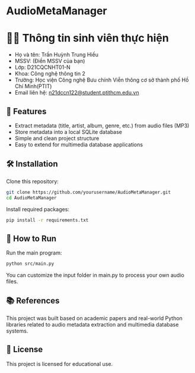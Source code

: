 # AudioMetaManager

# 👨‍🎓 Thông tin sinh viên thực hiện

- Họ và tên: Trần Huỳnh Trung Hiếu
- MSSV: (Điền MSSV của bạn)
- Lớp: D21CQCNHT01-N
- Khoa: Công nghệ thông tin 2
- Trường: Học viện Công nghệ Bưu chính Viễn thông cơ sở thành phố Hồ Chí Minh(PTIT)
- Email liên hệ: n21dccn122@student.ptithcm.edu.vn

## 🎯 Features

- Extract metadata (title, artist, album, genre, etc.) from audio files (MP3)
- Store metadata into a local SQLite database
- Simple and clean project structure
- Easy to extend for multimedia database applications

## 🛠️ Installation

Clone this repository:

```bash
git clone https://github.com/yourusername/AudioMetaManager.git
cd AudioMetaManager
```

Install required packages:

```bash
pip install -r requirements.txt
```

## 🚀 How to Run

Run the main program:

```bash
python src/main.py
```

You can customize the input folder in main.py to process your own audio files.

## 📚 References

This project was built based on academic papers and real-world Python libraries related to audio metadata extraction and multimedia database systems.

## 📜 License

This project is licensed for educational use.
